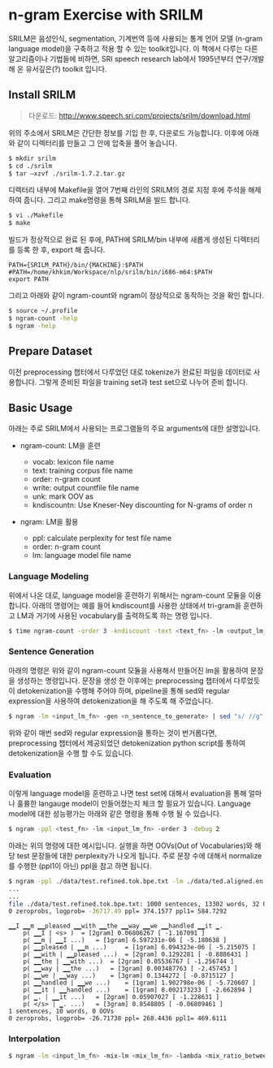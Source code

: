 # n-gram Exercise with SRILM

SRILM은 음성인식, segmentation, 기계번역 등에 사용되는 통계 언어 모델 (n-gram language model)을 구축하고 적용 할 수 있는 toolkit입니다. 이 책에서 다루는 다른 알고리즘이나 기법들에 비하면, SRI speech research lab에서 1995년부터 연구/개발 해 온 유서깊은(?) toolkit 입니다.

## Install SRILM

> 다운로드: http://www.speech.sri.com/projects/srilm/download.html

위의 주소에서 SRILM은 간단한 정보를 기입 한 후, 다운로드 가능합니다. 이후에 아래와 같이 디렉터리를 만들고 그 안에 압축을 풀어 놓습니다.

```bash
$ mkdir srilm
$ cd ./srilm
$ tar –xzvf ./srilm-1.7.2.tar.gz
```

디렉터리 내부에 Makefile을 열어 7번째 라인의 SRILM의 경로 지정 후에 주석을 해제 하여 줍니다. 그리고 make명령을 통해 SRILM을 빌드 합니다.

```bash
$ vi ./Makefile
$ make
```

빌드가 정상적으로 완료 된 후에, PATH에 SRILM/bin 내부에 새롭게 생성된 디렉터리를 등록 한 후, export 해 줍니다.

```
PATH={SRILM_PATH}/bin/{MACHINE}:$PATH
#PATH=/home/khkim/Workspace/nlp/srilm/bin/i686-m64:$PATH
export PATH
```

그리고 아래와 같이 ngram-count와 ngram이 정상적으로 동작하는 것을 확인 합니다.

```bash
$ source ~/.profile
$ ngram-count -help
$ ngram -help
```

## Prepare Dataset

이전 preprocessing 챕터에서 다루었던 대로 tokenize가 완료된 파일을 데이터로 사용합니다. 그렇게 준비된 파일을 training set과 test set으로 나누어 준비 합니다.

## Basic Usage

아래는 주로 SRILM에서 사용되는 프로그램들의 주요 arguments에 대한 설명입니다.

- ngram-count: LM을 훈련
    - vocab: lexicon file name
    - text: training corpus file name 
    - order: n-gram count 
    - write: output countfile file name 
    - unk: mark OOV as
    - kndiscountn: Use Kneser-Ney discounting for N-grams of order n


- ngram: LM을 활용
    - ppl: calculate perplexity for test file name
    - order: n-gram count
    - lm: language model file name

### Language Modeling

위에서 나온 대로, language model을 훈련하기 위해서는 ngram-count 모듈을 이용 합니다. 아래의 명령어는 예를 들어 kndiscount를 사용한 상태에서 tri-gram을 훈련하고 LM과 거기에 사용된 vocabulary를 출력하도록 하는 명령 입니다.

```bash
$ time ngram-count -order 3 -kndiscount -text <text_fn> -lm <output_lm_fn> -write_vocab <output_vocab_fn> -debug 2
```

### Sentence Generation

아래의 명령은 위와 같이 ngram-count 모듈을 사용해서 만들어진 lm을 활용하여 문장을 생성하는 명령입니다. 문장을 생성 한 이후에는 preprocessing 챕터에서 다루었듯이 detokenization을 수행해 주어야 하며, pipeline을 통해 sed와 regular expression을 사용하여 detokenization을 해 주도록 해 주었습니다.

```bash
$ ngram -lm <input_lm_fn> -gen <n_sentence_to_generate> | sed "s/ //g" | sed "s/▁▁/ /g" | sed "s/▁//g" | sed "s/^\s//g"
```

위와 같이 매번 sed와 regular expression을 통하는 것이 번거롭다면, preprocessing 챕터에서 제공되었던 detokenization python script를 통하여 detokenization을 수행 할 수도 있습니다.

### Evaluation

이렇게 language model을 훈련하고 나면 test set에 대해서 evaluation을 통해 얼마나 훌륭한 langauge model이 만들어졌는지 체크 할 필요가 있습니다. Language model에 대한 성능평가는 아래와 같은 명령을 통해 수행 될 수 있습니다.

```bash
$ ngram -ppl <test_fn> -lm <input_lm_fn> -order 3 -debug 2
```

아래는 위의 명령에 대한 예시입니다. 실행을 하면 OOVs(Out of Vocabularies)와 해당 test 문장들에 대한 perplexity가 나오게 됩니다. 주로 문장 수에 대해서 normalize를 수행한 (ppl1이 아닌) ppl을 참고 하면 됩니다.

```bash
$ ngram -ppl ./data/test.refined.tok.bpe.txt -lm ./data/ted.aligned.en.refined.tok.bpe.lm -order 3 -debug 2
...
...
file ./data/test.refined.tok.bpe.txt: 1000 sentences, 13302 words, 32 OOVs0 zeroprobs, logprob= -36717.49 ppl= 374.1577 ppl1= 584.7292
```

```
▁▁I ▁▁m ▁▁pleased ▁▁with ▁▁the ▁▁way ▁▁we ▁▁handled ▁▁it ▁.
	p( ▁▁I | <s> ) 	= [2gram] 0.06806267 [ -1.167091 ]
	p( ▁▁m | ▁▁I ...) 	= [1gram] 6.597231e-06 [ -5.180638 ]
	p( ▁▁pleased | ▁▁m ...) 	= [1gram] 6.094323e-06 [ -5.215075 ]
	p( ▁▁with | ▁▁pleased ...) 	= [2gram] 0.1292281 [ -0.8886431 ]
	p( ▁▁the | ▁▁with ...) 	= [2gram] 0.05536767 [ -1.256744 ]
	p( ▁▁way | ▁▁the ...) 	= [3gram] 0.003487763 [ -2.457453 ]
	p( ▁▁we | ▁▁way ...) 	= [3gram] 0.1344272 [ -0.8715127 ]
	p( ▁▁handled | ▁▁we ...) 	= [1gram] 1.902798e-06 [ -5.720607 ]
	p( ▁▁it | ▁▁handled ...) 	= [1gram] 0.002173233 [ -2.662894 ]
	p( ▁. | ▁▁it ...) 	= [2gram] 0.05907027 [ -1.228631 ]
	p( </s> | ▁. ...) 	= [3gram] 0.8548805 [ -0.06809461 ]
1 sentences, 10 words, 0 OOVs
0 zeroprobs, logprob= -26.71738 ppl= 268.4436 ppl1= 469.6111
```

### Interpolation

```bash
$ ngram -lm <input_lm_fn> -mix-lm <mix_lm_fn> -lambda <mix_ratio_between_0_and_1> -write-lm <output_lm_fn> -debug 2
```